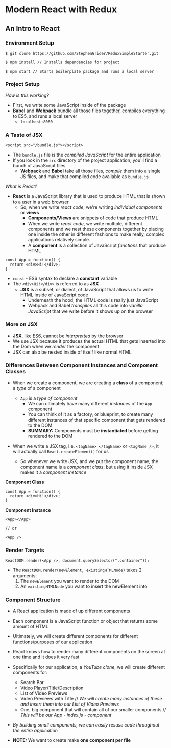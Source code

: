 # Modern React with Redux
## An Intro to React

### Environment Setup

```
$ git clone https://github.com/StephenGrider/ReduxSimpleStarter.git

$ npm install // Installs dependencies for project

$ npm start // Starts boilerplate package and runs a local server
```

### Project Setup

*How is this working?*
  * First, we write some JavaScript inside of the package
  * **Babel** and **Webpack** bundle all those files together, compiles everything to ES5, and runs a local server
    * `localhost:8080`

### A Taste of JSX

```
<script src="/bundle.js"></script>
```

  * The `bundle.js` file is the *compiled JavaScript* for the entire application
  * If you look in the `src` directory of the project application, you'll find a bunch of JavaScript files
    * **Webpack** and **Babel** take all those files, *compile* them into a single JS files, and make that compiled code available as `bundle.js`

*What is React?*
  * **React** is a JavaScript library that is used to produce HTML that is shown to a user in a web browser
    * So, when we write *react code*, we're writing *individual components* or **views**
      * **Components/Views** are snippets of code that produce HTML
      * When we write *react code*, we write multiple, different components and we nest these components together by placing one inside the other in different fashions to make really, complex applications relatively simple.
      * A **component** is a collection of JavaScript *functions* that produce HTML

```
const App = function() {
  return <div>Hi!</div>;
}
```

  * `const` - ES6 syntax to declare a **constant** variable
  * The `<div>Hi!</div>` is referred to as **JSX**
    * **JSX** is a subset, or dialect, of JavaScript that allows us to write HTML inside of JavaScript code
      * Underneath the hood, the HTML code is really just JavaScript
      * Webpack and Babel *transpiles* all this code into *vanilla JavaScript* that we write before it shows up on the browser

### More on JSX

* **JSX**, like ES6, cannot be *interpretted* by the browser
* We use JSX because it produces the actual HTML that gets inserted into the Dom when we *render* the component
* JSX can also be nested inside of itself like normal HTML

### Differences Between Component Instances and Component Classes

* When we create a component, we are creating a **class** of a component; a *type* of a component
  * `App` is a *type of component*
    * We can ultimately have many different *instances* of the `App` component
    * You can think of it as a factory, or blueprint, to create many different instances of that specific component that gets rendered to the DOM
    * **SUMMARY:** Components must be **instantiated** before getting rendered to the DOM

* When we write a JSX tag, i.e. `<tagName> </tagName>` or `<tagName />`, it will actually call `React.createElement()` for us
  * So whenever we write JSX, and we put the component name, the component name is a *component class*, but using it inside JSX makes it a *component instance*

**Component Class**

  ```
  const App = function() {
    return <div>Hi!</div>;
  }
  ```

**Component Instance**

```
<App></App>

// or

<App />
```

### Render Targets

```
ReactDOM.render(<App />, document.querySelector(".container"));
```
  * The `ReactDOM.render(newElement, existingHTMLNode)` takes 2 arguments:
    1. The `newElement` you want to render to the DOM
    2. An `existingHTMLNode` you want to insert the newElement into


### Component Structure

* A React application is made of up different components
* Each component is a JavaScript function or object that returns some amount of HTML
* Ultimately, we will create different components for different functions/purposes of our application
* React knows how to render many different components on the screen at one time and it does it very fast

* Specifically for our application, a *YouTube clone*, we will create different components for:
  * Search Bar
  * Video Player/Title/Description
  * List of Video Previews
  * Video Previews with Title // *We will create many instances of these and insert them into our List of Video Previews*
  * One, big component that will contain all of our smaller components // *This will be our App - index.js - component*

* *By building small components, we can easily resuse code throughout the entire application*
* **NOTE:** We want to create make **one component per file**
